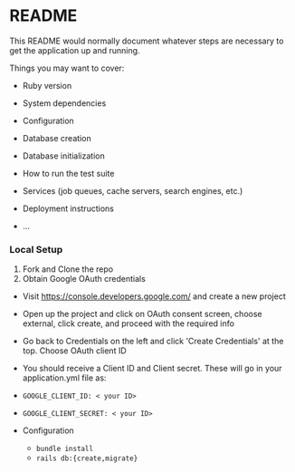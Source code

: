 # README

This README would normally document whatever steps are necessary to get the
application up and running.

Things you may want to cover:

* Ruby version

* System dependencies

* Configuration

* Database creation

* Database initialization

* How to run the test suite

* Services (job queues, cache servers, search engines, etc.)

* Deployment instructions

* ...
### Local Setup
1. Fork and Clone the repo
2. Obtain Google OAuth credentials

  * Visit https://console.developers.google.com/ and create a new project
  * Open up the project and click on OAuth consent screen, choose external, click create, and proceed with the required info
  * Go back to Credentials on the left and click 'Create Credentials' at the top. Choose OAuth client ID
  * You should receive a Client ID and Client secret. These will go in your application.yml file as:

  * `GOOGLE_CLIENT_ID: < your ID>`
  * `GOOGLE_CLIENT_SECRET: < your ID>`
  
* Configuration
    - `bundle install`
    - `rails db:{create,migrate}`
